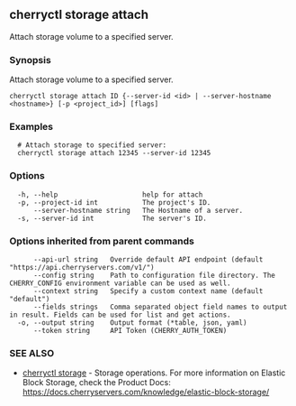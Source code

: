 ## cherryctl storage attach

Attach storage volume to a specified server.

### Synopsis

Attach storage volume to a specified server.

```
cherryctl storage attach ID {--server-id <id> | --server-hostname <hostname>} [-p <project_id>] [flags]
```

### Examples

```
  # Attach storage to specified server:
  cherryctl storage attach 12345 --server-id 12345
```

### Options

```
  -h, --help                     help for attach
  -p, --project-id int           The project's ID.
      --server-hostname string   The Hostname of a server.
  -s, --server-id int            The server's ID.
```

### Options inherited from parent commands

```
      --api-url string   Override default API endpoint (default "https://api.cherryservers.com/v1/")
      --config string    Path to configuration file directory. The CHERRY_CONFIG environment variable can be used as well.
      --context string   Specify a custom context name (default "default")
      --fields strings   Comma separated object field names to output in result. Fields can be used for list and get actions.
  -o, --output string    Output format (*table, json, yaml)
      --token string     API Token (CHERRY_AUTH_TOKEN)
```

### SEE ALSO

* [cherryctl storage](cherryctl_storage.md)	 - Storage operations. For more information on Elastic Block Storage, check the Product Docs: https://docs.cherryservers.com/knowledge/elastic-block-storage/

